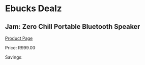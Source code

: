 
# Ebucks Dealz
## Jam: Zero Chill Portable Bluetooth Speaker
[Product Page](https://www.ebucks.com/web/shop/productSelected.do?prodId=560204336&catId=375509364)

Price: R999.00

Savings: 


	